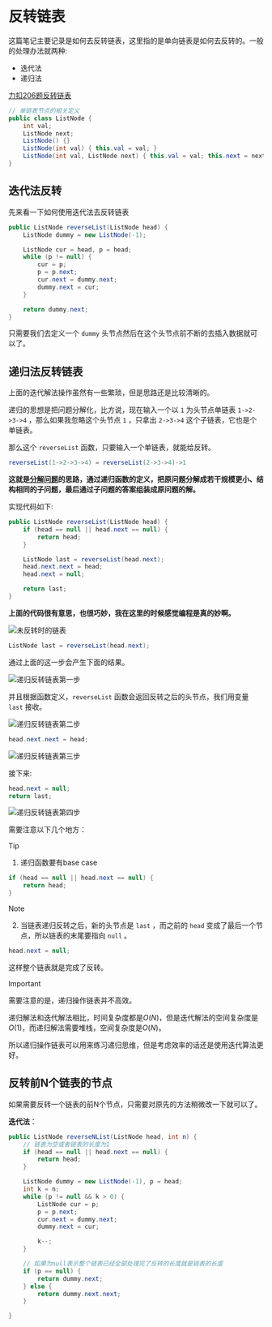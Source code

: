 # 反转链表

这篇笔记主要记录是如何去反转链表，这里指的是单向链表是如何去反转的。一般的处理办法就两种:
* 迭代法
* 递归法

[力扣206题反转链表](https://leetcode.cn/problems/reverse-linked-list/)

```java
// 单链表节点的相关定义
public class ListNode {
    int val;
    ListNode next;
    ListNode() {}
    ListNode(int val) { this.val = val; }
    ListNode(int val, ListNode next) { this.val = val; this.next = next; }
}
```

## 迭代法反转
先来看一下如何使用迭代法去反转链表

```java
public ListNode reverseList(ListNode head) {
    ListNode dummy = new ListNode(-1);

    ListNode cur = head, p = head;
    while (p != null) {
        cur = p;
        p = p.next;
        cur.next = dummy.next;
        dummy.next = cur;
    }

    return dummy.next;
}
```

只需要我们去定义一个 `dummy` 头节点然后在这个头节点前不断的去插入数据就可以了。

## 递归法反转链表

上面的迭代解法操作虽然有一些繁琐，但是思路还是比较清晰的。

递归的思想是把问题分解化，比方说，现在输入一个以 `1` 为头节点单链表 `1->2->3->4` ，那么如果我忽略这个头节点 `1` ，只拿出 `2->3->4` 这个子链表，它也是个单链表。

那么这个 `reverseList` 函数，只要输入一个单链表，就能给反转。

```java
reverseList(1->2->3->4) = reverseList(2->3->4)->1
```

**这就是<u>分解问题</u>的思路，通过递归函数的定义，把原问题分解成若干规模更小、结构相同的子问题，最后通过子问题的答案组装成原问题的解。**


实现代码如下:

```java
public ListNode reverseList(ListNode head) {
    if (head == null || head.next == null) {
        return head;
    }

    ListNode last = reverseList(head.next);
    head.next.next = head;
    head.next = null;

    return last;
}
```

**上面的代码很有意思，也很巧妙，我在这里的时候感觉编程是真的妙啊。**

![未反转时的链表](../images/recursion_reverselist_1.jpg)

```java
ListNode last = reverseList(head.next);
```

通过上面的这一步会产生下面的结果。

![递归反转链表第一步](../images/recursion_reverselist_2.jpg)

并且根据函数定义，`reverseList` 函数会返回反转之后的头节点，我们用变量 `last` 接收。

![递归反转链表第二步](../images/recursion_reverselist_3.jpg)

```java
head.next.next = head;
```

![递归反转链表第三步](../images/recursion_reverselist_4.jpg)

接下来:
```java
head.next = null;
return last;
```

![递归反转链表第四步](../images/recursion_reverselist_5.jpg)

需要注意以下几个地方：

>[!tip]
> 1. 递归函数要有base case

```java
if (head == null || head.next == null) {
    return head;
}
```

>[!note]
> 2. 当链表递归反转之后，新的头节点是 `last` ，而之前的 `head` 变成了最后一个节点，所以链表的末尾要指向 `null` 。

```java
head.next = null;
```

这样整个链表就是完成了反转。

>[!important]
> 
> 需要注意的是，递归操作链表并不高效。
> 
> 递归解法和迭代解法相比，时间复杂度都是$O(N)$，但是迭代解法的空间复杂度是$O(1)$，而递归解法需要堆栈，空间复杂度是$O(N)$。
> 
> 所以递归操作链表可以用来练习递归思维，但是考虑效率的话还是使用迭代算法更好。

## 反转前N个链表的节点

如果需要反转一个链表的前N个节点，只需要对原先的方法稍微改一下就可以了。

**迭代法**：

```java
public ListNode reverseNList(ListNode head, int n) {
    // 链表为空或者链表的长度为1
    if (head == null || head.next == null) {
        return head;
    }

    ListNode dummy = new ListNode(-1), p = head;
    int k = n;
    while (p != null && k > 0) {
        ListNode cur = p;
        p = p.next;
        cur.next = dummy.next;
        dummy.next = cur;

        k--;
    }

    // 如果为null表示整个链表已经全部处理完了反转的长度就是链表的长度
    if (p == null) {
        return dummy.next;
    } else {
        return dummy.next.next;
    }

}
```

